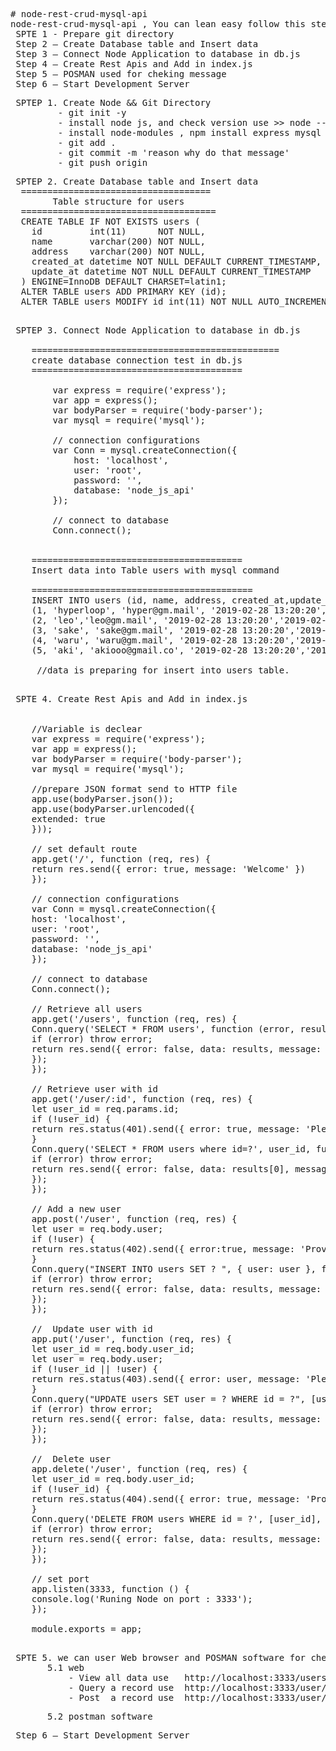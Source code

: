 <pre>
# node-rest-crud-mysql-api
node-rest-crud-mysql-api , You can lean easy follow this step
 SPTE 1 - Prepare git directory
 Step 2 – Create Database table and Insert data
 Step 3 – Connect Node Application to database in db.js
 Step 4 – Create Rest Apis and Add in index.js
 Step 5 – POSMAN used for cheking message
 Step 6 – Start Development Server
</pre>

<pre>
 SPTEP 1. Create Node && Git Directory 
         - git init -y
         - install node js, and check version use >> node --version
         - install node-modules , npm install express mysql mysql2 cors body-parsher
         - git add .
         - git commit -m 'reason why do that message'
         - git push origin         
</pre>

<pre>
 SPTEP 2. Create Database table and Insert data
  ====================================
        Table structure for users
  =====================================
  CREATE TABLE IF NOT EXISTS users (
    id         int(11)      NOT NULL,
    name       varchar(200) NOT NULL,
    address    varchar(200) NOT NULL,
    created_at datetime NOT NULL DEFAULT CURRENT_TIMESTAMP,
    update_at datetime NOT NULL DEFAULT CURRENT_TIMESTAMP
  ) ENGINE=InnoDB DEFAULT CHARSET=latin1;
  ALTER TABLE users ADD PRIMARY KEY (id);
  ALTER TABLE users MODIFY id int(11) NOT NULL AUTO_INCREMENT;

</pre>

<pre>
 SPTEP 3. Connect Node Application to database in db.js

    ===============================================
    create database connection test in db.js
    ========================================
    
        var express = require('express');
        var app = express();
        var bodyParser = require('body-parser');
        var mysql = require('mysql');

        // connection configurations
        var Conn = mysql.createConnection({
            host: 'localhost',
            user: 'root',
            password: '',
            database: 'node_js_api'
        });
        
        // connect to database
        Conn.connect(); 


    ========================================
    Insert data into Table users with mysql command

    ==========================================
    INSERT INTO users (id, name, address, created_at,update_at) VALUES
    (1, 'hyperloop', 'hyper@gm.mail', '2019-02-28 13:20:20','2019-02-28 13:20:20'),
    (2, 'leo','leo@gm.mail', '2019-02-28 13:20:20','2019-02-28 13:20:20'),
    (3, 'sake', 'sake@gm.mail', '2019-02-28 13:20:20','2019-02-28 13:20:20'),
    (4, 'waru', 'waru@gm.mail', '2019-02-28 13:20:20','2019-02-28 13:20:20'),
    (5, 'aki', 'akiooo@gmail.co', '2019-02-28 13:20:20','2019-02-28 13:20:20');

     //data is preparing for insert into users table.

</pre>

<pre>
 SPTE 4. Create Rest Apis and Add in index.js
        

    //Variable is declear 
    var express = require('express');
    var app = express();
    var bodyParser = require('body-parser');
    var mysql = require('mysql');

    //prepare JSON format send to HTTP file
    app.use(bodyParser.json());
    app.use(bodyParser.urlencoded({
    extended: true
    }));

    // set default route 
    app.get('/', function (req, res) {
    return res.send({ error: true, message: 'Welcome' })
    });

    // connection configurations
    var Conn = mysql.createConnection({
    host: 'localhost',
    user: 'root',
    password: '',
    database: 'node_js_api'
    });

    // connect to database
    Conn.connect(); 

    // Retrieve all users 
    app.get('/users', function (req, res) {
    Conn.query('SELECT * FROM users', function (error, results, fields) {
    if (error) throw error;
    return res.send({ error: false, data: results, message: 'users list.' });
    });
    });

    // Retrieve user with id 
    app.get('/user/:id', function (req, res) {
    let user_id = req.params.id;
    if (!user_id) {
    return res.status(401).send({ error: true, message: 'Please provide user_id' });
    }
    Conn.query('SELECT * FROM users where id=?', user_id, function (error, results, fields) {
    if (error) throw error;
    return res.send({ error: false, data: results[0], message: 'users list.' });
    });
    });

    // Add a new user  
    app.post('/user', function (req, res) {
    let user = req.body.user;
    if (!user) {
    return res.status(402).send({ error:true, message: 'Provide user' });
    }
    Conn.query("INSERT INTO users SET ? ", { user: user }, function (error, results, fields) {
    if (error) throw error;
    return res.send({ error: false, data: results, message: 'Created successfully.' });
    });
    });

    //  Update user with id
    app.put('/user', function (req, res) {
    let user_id = req.body.user_id;
    let user = req.body.user;
    if (!user_id || !user) {
    return res.status(403).send({ error: user, message: 'Please provide user and user_id' });
    }
    Conn.query("UPDATE users SET user = ? WHERE id = ?", [user, user_id], function (error, results, fields) {
    if (error) throw error;
    return res.send({ error: false, data: results, message: 'Updated successfully.' });
    });
    });

    //  Delete user
    app.delete('/user', function (req, res) {
    let user_id = req.body.user_id;
    if (!user_id) {
    return res.status(404).send({ error: true, message: 'Provide user_id' });
    }
    Conn.query('DELETE FROM users WHERE id = ?', [user_id], function (error, results, fields) {
    if (error) throw error;
    return res.send({ error: false, data: results, message: 'updated successfully.' });
    });
    }); 

    // set port
    app.listen(3333, function () {
    console.log('Runing Node on port : 3333');
    });

    module.exports = app;

</pre>

<pre>
 SPTE 5. we can user Web browser and POSMAN software for cheking node js message
       5.1 web 
           - View all data use   http://localhost:3333/users/
           - Query a record use  http://localhost:3333/user/1
           - Post  a record use  http://localhost:3333/user/ [data package]
</pre>
       
<pre>
       5.2 postman software
</pre>

<pre>
 Step 6 – Start Development Server
</pre>


